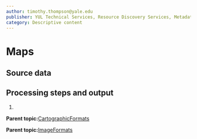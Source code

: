 ```yaml
---
author: timothy.thompson@yale.edu
publisher: YUL Technical Services, Resource Discovery Services, Metadata Services Unit
category: Descriptive content
---
```


# Maps

## Source data

## Processing steps and output

1.  
**Parent topic:**[CartographicFormats](../../concepts/supertypes/cartographicformats.md)

**Parent topic:**[ImageFormats](../../concepts/supertypes/imageformats.md)

